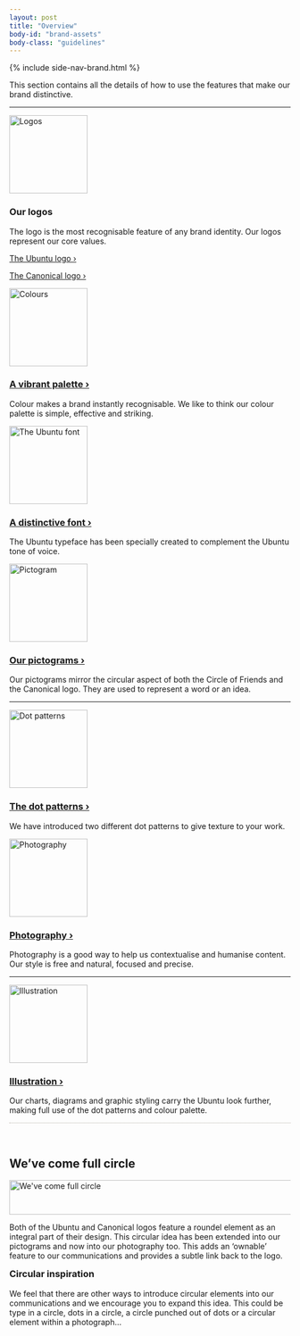 ```yaml
---
layout: post
title: "Overview"
body-id: "brand-assets"
body-class: "guidelines"
---
```



{% include side-nav-brand.html %}

<div id="loop-guidelines" class="ten-col last-col">
<p>This section contains all the details of how to use the features that make our brand distinctive.</p>
<hr />
<div class="five-col">
<div class="two-col">
<a href="/brand/ubuntu-logo"><img src="https://assets.ubuntu.com/v1/02bd959c-logos_elements.png" alt="Logos" title="Logos" width="140" height="140" class="alignleft size-full wp-image-1165" /></a>
</div>
<div class="three-col last-col">
<h3>Our logos</h3>
<p>The logo is the most recognisable feature of any brand identity. Our logos represent our core values.</p>
<p><a href="/brand/ubuntu-logo" title="About the Ubuntu logo">The Ubuntu logo &rsaquo;</a></p>
<p><a href="/brand/canonical-logo" title="About the Canonical logo">The Canonical logo &rsaquo;</a></p>
</div>
</div>
<div class="five-col last-col">
<div class="two-col">
<a href="/brand/colour-palette"><img src="https://assets.ubuntu.com/v1/0bd1e235-colours-elements.png" alt="Colours" title="Colours" width="140" height="140" class="left alignleft size-full wp-image-1168" /></a>
</div>
<div class="three-col last-col">
<h3><a href="/brand/colour-palette" title="About the colour palette">A vibrant palette &rsaquo;</a></h3>
<p>Colour makes a brand instantly recognisable. We like to think our colour palette is simple, effective and striking.</p>
</div>
</div>
<div class="five-col">
<div class="two-col">
<a href="/brand/ubuntu-font-family"><img src="https://assets.ubuntu.com/v1/19c4df8e-font-elements.png" alt="The Ubuntu font" title="The Ubuntu font" width="140" height="140" class="alignleft size-full wp-image-1170" /></a>
</div>
<div class="three-col last-col">
<h3><a href="/brand/ubuntu-font-family" title="About the Ubuntu font">A distinctive font &rsaquo;</a></h3>
<p>The Ubuntu typeface has been specially created to complement the Ubuntu tone of voice.</p>
</div>
</div>
<div class="five-col last-col">
<div class="two-col">
<a href="/brand/pictograms"><img src="https://assets.ubuntu.com/v1/ceaaafc5-pictogram-elements.png" alt="Pictogram" title="Pictogram" width="140" height="140" class="alignleft size-full wp-image-1171" /></a>
</div>
<div class="three-col last-col">
<h3><a href="/brand/pictograms" title="About pictograms">Our pictograms &rsaquo;</a></h3>
<p>Our pictograms mirror the circular aspect of both the Circle of Friends and the Canonical logo. They are used to represent a word or an idea.</p>
</div>
</div>
<hr />
<div class="five-col">
<div class="two-col">
<a href="/brand/dot-patterns"><img src="https://assets.ubuntu.com/v1/dda85fa2-dots-elements.png" alt="Dot patterns" title="Dot patterns" width="140" height="140" class="alignleft size-full wp-image-1172" /></a>
</div>
<div class="three-col last-col">
<h3><a href="/brand/dot-patterns" title="About the dot patterns">The dot patterns &rsaquo;</a></h3>
<p>We have introduced two different dot patterns to give texture to your work.</p>
</div>
</div>
<div class="five-col last-col">
<div class="two-col">
<a href="/brand/photography"><img src="https://assets.ubuntu.com/v1/1f7e6da1-photography-elements.png" alt="Photography" title="Photography" width="140" height="140" class="alignleft size-full wp-image-1173" /></a>
</div>
<div class="three-col last-col">
<h3><a href="/brand/photography" title="About photography">Photography &rsaquo;</a></h3>
<p>Photography is a good way to help us contextualise and humanise content. Our style is free and natural, focused and precise.</p>
</div>
</div>
<hr class="clear" />
<div class="five-col">
<div class="two-col">
<a href="/brand/illustration"><img src="https://assets.ubuntu.com/v1/7ac01077-illustration-elements.png" alt="Illustration" title="Illustration" width="140" height="140" class="alignleft size-full wp-image-1174" /></a>
</div>
<div class="three-col last-col">
<h3><a href="/brand/illustration" title="About illustration">Illustration &rsaquo;</a></h3>
<p>Our charts, diagrams and graphic styling carry the Ubuntu look further, making full use of the dot patterns and colour palette.</p>
</div>
</div>
<div class="twelve-col" style="padding-top: 30px; border-top: 1px dotted #aea79f;">
<h2>We’ve come full circle</h2>
<p><img src="https://assets.ubuntu.com/v1/e74798d3-full-circle.png" alt="We&#039;ve come full circle" title="We&#039;ve come full circle" width="780" height="62" class="alignnone size-full wp-image-1317" srcset="https://assets.ubuntu.com/v1/e74798d3-full-circle.png 780w, https://assets.ubuntu.com/v1/1ce5322e-full-circle-300x23.png 300w" sizes="(max-width: 780px) 100vw, 780px" /></p>
<div class="grid_5 alpha">
<p>Both of the Ubuntu and Canonical logos feature a roundel element as an integral part of their design. This circular idea has been extended into our pictograms and now into our photography too. This adds an ‘ownable’ feature to our communications and provides a subtle link back to the logo.</p>
<h3 style="margin-top: 10px">Circular inspiration</h3>
<p>We feel that there are other ways to introduce circular elements into our communications and we encourage you to expand this idea. This could be type in a circle, dots in a circle, a circle punched out of dots or a circular element within a photograph…
</p></div>
</div>
</div>
</div>
